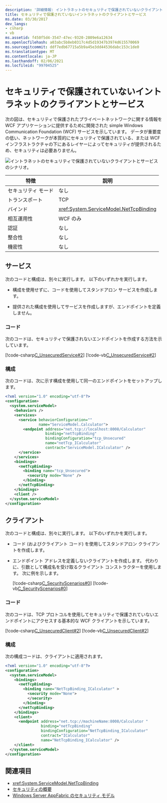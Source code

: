 ```yaml
---
description: '詳細情報: イントラネットのセキュリティで保護されていないクライアントとサービス'
title: セキュリティで保護されていないイントラネットのクライアントとサービス
ms.date: 03/30/2017
dev_langs:
- csharp
- vb
ms.assetid: f450f5d4-3547-47ec-9320-2809e6a12634
ms.openlocfilehash: a03abc5b8eb0317c4d5d19347b3974d615570069
ms.sourcegitcommit: ddf7edb67715a5b9a45e3dd44536dabc153c1de0
ms.translationtype: MT
ms.contentlocale: ja-JP
ms.lasthandoff: 02/06/2021
ms.locfileid: "99704525"
---
```

# <a name="intranet-unsecured-client-and-service"></a>セキュリティで保護されていないイントラネットのクライアントとサービス

次の図は、セキュリティで保護されたプライベートネットワークに関する情報を WCF アプリケーションに提供するために開発された simple Windows Communication Foundation (WCF) サービスを示しています。 データが重要度の低い、ネットワークが本質的にセキュリティで保護されている、または WCF インフラストラクチャの下にあるレイヤーによってセキュリティが提供されるため、セキュリティは必要ありません。  
  
 ![イントラネットのセキュリティで保護されていないクライアントとサービスのシナリオ。](./media/intranet-unsecured-client-and-service/unsecured-web-client-service.gif)  
  
|特徴|説明|  
|--------------------|-----------------|  
|セキュリティ モード|なし|  
|トランスポート|TCP|  
|バインド|<xref:System.ServiceModel.NetTcpBinding>|  
|相互運用性|WCF のみ|  
|認証|なし|  
|整合性|なし|  
|機密性|なし|  
  
## <a name="service"></a>サービス  

 次のコードと構成は、別々に実行します。 以下のいずれかを実行します。  
  
- 構成を使用せずに、コードを使用してスタンドアロン サービスを作成します。  
  
- 提供された構成を使用してサービスを作成しますが、エンドポイントを定義しません。  
  
### <a name="code"></a>コード  

 次のコードは、セキュリティで保護されないエンドポイントを作成する方法を示しています。  
  
 [!code-csharp[C_UnsecuredService#2](../../../../samples/snippets/csharp/VS_Snippets_CFX/c_unsecuredservice/cs/source.cs#2)]
 [!code-vb[C_UnsecuredService#2](../../../../samples/snippets/visualbasic/VS_Snippets_CFX/c_unsecuredservice/vb/source.vb#2)]  
  
### <a name="configuration"></a>構成  

 次のコードは、次に示す構成を使用して同一のエンドポイントをセットアップします。  
  
```xml  
<?xml version="1.0" encoding="utf-8"?>  
<configuration>  
  <system.serviceModel>  
    <behaviors />  
    <services>  
      <service behaviorConfiguration=""
               name="ServiceModel.Calculator">  
        <endpoint address="net.tcp://localhost:8008/Calculator"
                  binding="netTcpBinding"  
                  bindingConfiguration="tcp_Unsecured"
                  name="netTcp_ICalculator"  
                  contract="ServiceModel.ICalculator" />  
      </service>  
    </services>  
    <bindings>  
      <netTcpBinding>  
        <binding name="tcp_Unsecured">  
          <security mode="None" />  
        </binding>  
      </netTcpBinding>  
    </bindings>  
    <client />  
  </system.serviceModel>  
</configuration>  
```  
  
## <a name="client"></a>クライアント  

 次のコードと構成は、別々に実行します。 以下のいずれかを実行します。  
  
- コード (およびクライアント コード) を使用してスタンドアロン クライアントを作成します。  
  
- エンドポイント アドレスを定義しないクライアントを作成します。 代わりに、引数として構成名を受け取るクライアント コンストラクターを使用します。 次に例を示します。  
  
     [!code-csharp[C_SecurityScenarios#0](../../../../samples/snippets/csharp/VS_Snippets_CFX/c_securityscenarios/cs/source.cs#0)]
     [!code-vb[C_SecurityScenarios#0](../../../../samples/snippets/visualbasic/VS_Snippets_CFX/c_securityscenarios/vb/source.vb#0)]  
  
### <a name="code"></a>コード  

 次のコードは、TCP プロトコルを使用してセキュリティで保護されていないエンドポイントにアクセスする基本的な WCF クライアントを示しています。  
  
 [!code-csharp[C_UnsecuredClient#2](../../../../samples/snippets/csharp/VS_Snippets_CFX/c_unsecuredclient/cs/source.cs#2)]
 [!code-vb[C_UnsecuredClient#2](../../../../samples/snippets/visualbasic/VS_Snippets_CFX/c_unsecuredclient/vb/source.vb#2)]  
  
### <a name="configuration"></a>構成  

 次の構成コードは、クライアントに適用されます。  
  
```xml  
<?xml version="1.0" encoding="utf-8"?>  
<configuration>  
  <system.serviceModel>  
    <bindings>  
      <netTcpBinding>  
        <binding name="NetTcpBinding_ICalculator" >  
          <security mode="None">  
          </security>  
        </binding>  
      </netTcpBinding>  
    </bindings>  
    <client>  
      <endpoint address="net.tcp://machineName:8008/Calculator "  
                binding="netTcpBinding"
                bindingConfiguration="NetTcpBinding_ICalculator"  
                contract="ICalculator"
                name="NetTcpBinding_ICalculator" />  
    </client>  
  </system.serviceModel>  
</configuration>  
```  
  
## <a name="see-also"></a>関連項目

- <xref:System.ServiceModel.NetTcpBinding>
- [セキュリティの概要](security-overview.md)
- [Windows Server AppFabric のセキュリティ モデル](/previous-versions/appfabric/ee677202(v=azure.10))
